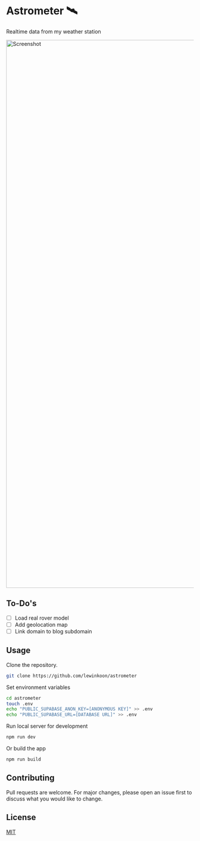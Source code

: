 # Astrometer 🛰️

Realtime data from my weather station

<img width="1470" alt="Screenshot" src="https://github.com/lewinkoon/astrometer/assets/57636993/07db16d0-b339-4754-8eb1-497a8202f682">

## To-Do's

- [ ] Load real rover model
- [ ] Add geolocation map
- [ ] Link domain to blog subdomain

## Usage

Clone the repository.

```bash
git clone https://github.com/lewinkoon/astrometer
```

Set environment variables

```bash
cd astrometer
touch .env
echo "PUBLIC_SUPABASE_ANON_KEY=[ANONYMOUS KEY]" >> .env
echo "PUBLIC_SUPABASE_URL=[DATABASE URL]" >> .env
```

Run local server for development

```bash
npm run dev
```

Or build the app

```bash
npm run build
```

## Contributing

Pull requests are welcome. For major changes, please open an issue first
to discuss what you would like to change.

## License

[MIT](https://choosealicense.com/licenses/mit/)

